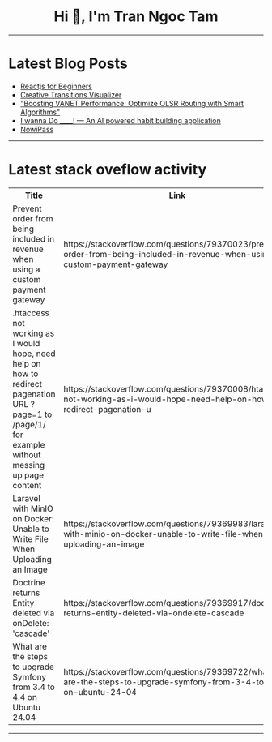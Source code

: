 <h1 align="center">Hi 👋, I'm Tran Ngoc Tam</h1>

---

# Latest Blog Posts 
<!-- BLOG-POST-LIST:START -->
- [Reactjs for Beginners](https://dev.to/amrigo/reactjs-for-beginners-1g7n)
- [Creative Transitions Visualizer](https://dev.to/glenzzy/creative-transitions-visualizer-1cb3)
- [&quot;Boosting VANET Performance: Optimize OLSR Routing with Smart Algorithms&quot;](https://dev.to/gilles_hamelink_ea9ff7d93/boosting-vanet-performance-optimize-olsr-routing-with-smart-algorithms-2okf)
- [I wanna Do ____! — An AI powered habit building application](https://dev.to/arnu515/i-wanna-do-an-ai-powered-habit-building-application-3kpi)
- [NowiPass](https://dev.to/cuadratico/nowipass-2p1g)
<!-- BLOG-POST-LIST:END -->

---

# Latest stack oveflow activity
<table>
  <tr><th>Title</th><th>Link</th></tr>
  <!-- STACKOVERFLOW:START --><tr><td>Prevent order from being included in revenue when using a custom payment gateway</td><td>https://stackoverflow.com/questions/79370023/prevent-order-from-being-included-in-revenue-when-using-a-custom-payment-gateway</td></tr><tr><td>.htaccess not working as I would hope, need help on how to redirect pagenation URL ?page=1 to /page/1/ for example without messing up page content</td><td>https://stackoverflow.com/questions/79370008/htaccess-not-working-as-i-would-hope-need-help-on-how-to-redirect-pagenation-u</td></tr><tr><td>Laravel with MinIO on Docker: Unable to Write File When Uploading an Image</td><td>https://stackoverflow.com/questions/79369983/laravel-with-minio-on-docker-unable-to-write-file-when-uploading-an-image</td></tr><tr><td>Doctrine returns Entity deleted via onDelete: &#39;cascade&#39;</td><td>https://stackoverflow.com/questions/79369917/doctrine-returns-entity-deleted-via-ondelete-cascade</td></tr><tr><td>What are the steps to upgrade Symfony from 3.4 to 4.4 on Ubuntu 24.04</td><td>https://stackoverflow.com/questions/79369722/what-are-the-steps-to-upgrade-symfony-from-3-4-to-4-4-on-ubuntu-24-04</td></tr><!-- STACKOVERFLOW:END -->
</table>

---


